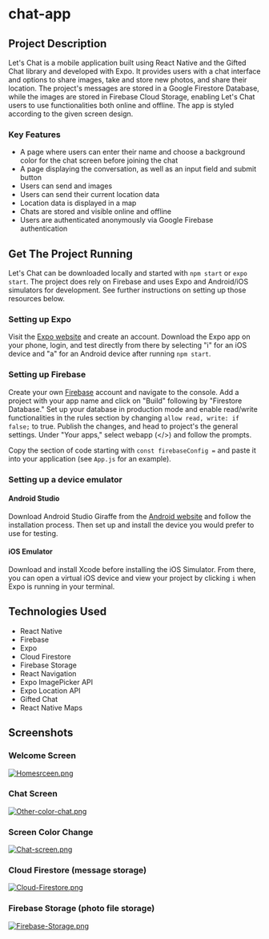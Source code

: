 # chat-app

## Project Description
Let's Chat is a mobile application built using React Native and the Gifted Chat library and developed with Expo. It provides users with a chat interface and options to share images, take and store new photos, and share their location. The project's messages are stored in a Google Firestore Database, while the images are stored in Firebase Cloud Storage, enabling Let's Chat users to use functionalities both online and offline. The app is styled according to the given screen design.

### Key Features
* A page where users can enter their name and choose a background color for the chat screen before joining the chat
* A page displaying the conversation, as well as an input field and submit button
* Users can send and images
* Users can send their current location data
* Location data is displayed in a map
* Chats are stored and visible online and offline
* Users are authenticated anonymously via Google Firebase authentication

## Get The Project Running
Let's Chat can be downloaded locally and started with `npm start` or `expo start`. The project does rely on Firebase and uses Expo and Android/iOS simulators for development. See further instructions on setting up those resources below.

### Setting up Expo 
Visit the [Expo website]("https://expo.dev/") and create an account. Download the Expo app on your phone, login, and test directly from there by selecting "i" for an iOS device and "a" for an Android device after running `npm start`. 

### Setting up Firebase
Create your own [Firebase]("https://firebase.google.com/") account and navigate to the console. Add a project with your app name and click on "Build" following by "Firestore Database." Set up your database in production mode and enable read/write functionalities in the rules section by changing `allow read, write: if false;` to true. Publish the changes, and head to project's the general settings. Under "Your apps," select webapp (</>) and follow the prompts.

Copy the section of code starting with `const firebaseConfig =` and paste it into your application (see `App.js` for an example).

### Setting up a device emulator
#### Android Studio
Download Android Studio Giraffe from the [Android website]("https://developer.android.com/studio") and follow the installation process. Then set up and install the device you would prefer to use for testing.

#### iOS Emulator
Download and install Xcode before installing the iOS Simulator. From there, you can open a virtual iOS device and view your project by clicking `i` when Expo is running in your terminal. 

## Technologies Used
* React Native
* Firebase
* Expo
* Cloud Firestore
* Firebase Storage
* React Navigation
* Expo ImagePicker API
* Expo Location API
* Gifted Chat
* React Native Maps

## Screenshots
### Welcome Screen
[![Homesrceen.png](https://i.postimg.cc/SKDd1HdF/Homesrceen.png)](https://postimg.cc/674CyjFY)
### Chat Screen
[![Other-color-chat.png](https://i.postimg.cc/JnFqMJSp/Other-color-chat.png)](https://postimg.cc/njv71sFm)
### Screen Color Change
[![Chat-screen.png](https://i.postimg.cc/rzXNtTVW/Chat-screen.png)](https://postimg.cc/rRjrvvtF)
### Cloud Firestore (message storage)
[![Cloud-Firestore.png](https://i.postimg.cc/DwcRFj65/Cloud-Firestore.png)](https://postimg.cc/LJnx3VrZ)
### Firebase Storage (photo file storage)
[![Firebase-Storage.png](https://i.postimg.cc/ZqK2q8Dm/Firebase-Storage.png)](https://postimg.cc/nXg0RDJS)
